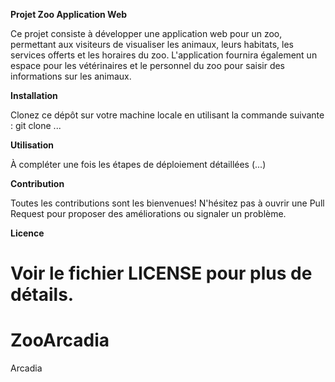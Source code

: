 **Projet Zoo Application Web**

Ce projet consiste à développer une application web pour un zoo, permettant aux visiteurs de visualiser les animaux, leurs habitats, les services offerts et les horaires du zoo.
L'application fournira également un espace pour les vétérinaires et le personnel du zoo pour saisir des informations sur les animaux.

**Installation**

Clonez ce dépôt sur votre machine locale en utilisant la commande suivante :
git clone ...

**Utilisation**

À compléter une fois les étapes de déploiement détaillées (...)

**Contribution**

Toutes les contributions sont les bienvenues! 
N'hésitez pas à ouvrir une Pull Request pour proposer des améliorations ou signaler un problème.

**Licence**

Voir le fichier LICENSE pour plus de détails.
=======
# ZooArcadia
Arcadia
